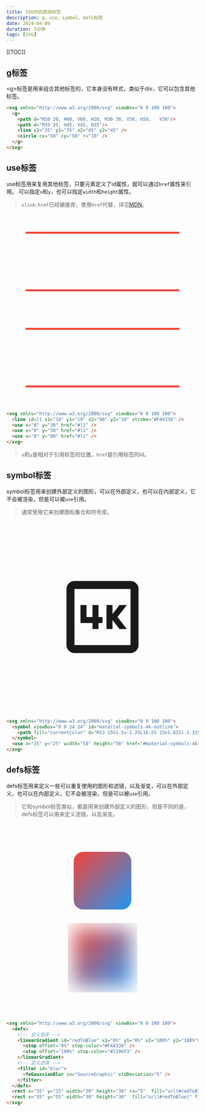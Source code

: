 ```yaml
---
title: SVG中的其他标签
description: g，use，symbol，defs标签
date: 2024-04-09
duration: 3分钟
tags: [SVG]
---
```


[[TOC]]

## g标签

\<g>标签是用来组合其他标签的，它本身没有样式，类似于div，它可以包含其他标签。

```html
<svg xmlns="http://www.w3.org/2000/svg" viewBox="0 0 100 100">
  <g>
    <path d="M20 20, H60, V60, H20, M30 30, V50, H50,   V30"/>
    <path d="M35 35, H45, V45, H35"/>
    <line x1="35" y1="35" x2="45" y2="45" />
    <circle cx="50" cy="50" r="10" />
  </g>
</svg>
```

## use标签

use标签用来复用其他标签，只要元素定义了id属性，就可以通过`href`属性来引用。
可以指定`x`和`y`，也可以指定`width`和`height`属性。

> `xlink:href`已经被废弃，使用`href`代替，详见[MDN](https://developer.mozilla.org/en-US/docs/Web/SVG/Attribute/xlink:href)。

<svg svg xmlns="http://www.w3.org/2000/svg" viewBox="0 0 100 100">
  <line id=l1 x1="10" y1="10" x2="90" y2="10" stroke="#F44336" />
  <use x="0" y="30" href="#l1" />
  <use x="0" y="50" href="#l1" />
  <use x="0" y="80" href="#l1" />
</svg>

```html
<svg xmlns="http://www.w3.org/2000/svg" viewBox="0 0 100 100">
  <line id=l1 x1="10" y1="10" x2="90" y2="10" stroke="#F44336" />
  <use x="0" y="30" href="#l1" />
  <use x="0" y="50" href="#l1" />
  <use x="0" y="80" href="#l1" />
</svg>
```

> `x`和`y`是相对于引用标签的位置，`href`是引用标签的id。

## symbol标签

symbol标签用来创建外部定义的图形，可以在外部定义，也可以在内部定义，它不会被渲染，但是可以被`use`引用。

> 通常使用它来创建图标集合和符号库。

<svg svg xmlns="http://www.w3.org/2000/svg" viewBox="0 0 100 100">
  <symbol viewBox="0 0 24 24" id="material-symbols-4k-outline">
    <path fill="currentColor" d="M13 15h1.5v-2.25L16.25 15h1.825l-2.325-3l2.325-3H16.25l-1.75 2.25V9H13zm-3.5 0H11v-1.5h1V12h-1V9H9.5v3H8V9H6.5v4.5h3zM5 21q-.825 0-1.412-.587T3 19V5q0-.825.588-1.412T5 3h14q.825 0 1.413.588T21 5v14q0 .825-.587 1.413T19 21zm0-2h14V5H5zM5 5v14z" />
  </symbol>
  <use x="25" y="25" width="50" height="50" href="#material-symbols-4k-outline" />
</svg>

```html ml [++{2-4}]
<svg xmlns="http://www.w3.org/2000/svg" viewBox="0 0 100 100">
  <symbol viewBox="0 0 24 24" id="material-symbols-4k-outline">
    <path fill="currentColor" d="M13 15h1.5v-2.25L16.25 15h1.825l-2.325-3l2.325-3H16.25l-1.75 2.25V9H13zm-3.5 0H11v-1.5h1V12h-1V9H9.5v3H8V9H6.5v4.5h3zM5 21q-.825 0-1.412-.587T3 19V5q0-.825.588-1.412T5 3h14q.825 0 1.413.588T21 5v14q0 .825-.587 1.413T19 21zm0-2h14V5H5zM5 5v14z" />
  </symbol>
  <use x="25" y="25" width="50" height="50" href="#material-symbols-4k-outline" />
</svg>
```

## defs标签

defs标签用来定义一些可以重复使用的图形和滤镜，以及渐变，可以在外部定义，也可以在内部定义，它不会被渲染，但是可以被`use`引用。

> 它和symbol标签类似，都是用来创建外部定义的图形，但是不同的是，defs标签可以用来定义滤镜，以及渐变。

<svg svg xmlns="http://www.w3.org/2000/svg" viewBox="0 0 100 100">
  <defs>
    <!-- 定义渐变 -->
    <linearGradient id="redToBlue" x1="0%" y1="0%" x2="100%" y2="100%">
      <stop offset="0%" stop-color="#F44336" />
      <stop offset="100%" stop-color="#2196F3" />
    </linearGradient>
    <!-- 定义滤镜 -->
    <filter id="blur">
      <feGaussianBlur in="SourceGraphic" stdDeviation="5" />
    </filter>
  </defs>
  <rect x="35" y="15" width="30" height="30" rx="5"  fill="url(#redToBlue)" />
  <rect x="35" y="55" width="30" height="30" fill="url(#redToBlue)" filter="url(#blur)" />
</svg>

```html
<svg xmlns="http://www.w3.org/2000/svg" viewBox="0 0 100 100">
  <defs>
    <!-- 定义渐变 -->
    <linearGradient id="redToBlue" x1="0%" y1="0%" x2="100%" y2="100%">
      <stop offset="0%" stop-color="#F44336" />
      <stop offset="100%" stop-color="#2196F3" />
    </linearGradient>
    <!-- 定义滤镜 -->
    <filter id="blur">
      <feGaussianBlur in="SourceGraphic" stdDeviation="5" />
    </filter>
  </defs>
  <rect x="35" y="15" width="30" height="30" rx="5"  fill="url(#redToBlue)" />
  <rect x="35" y="55" width="30" height="30"  fill="url(#redToBlue)" filter="url(#blur)" />
</svg>
```
